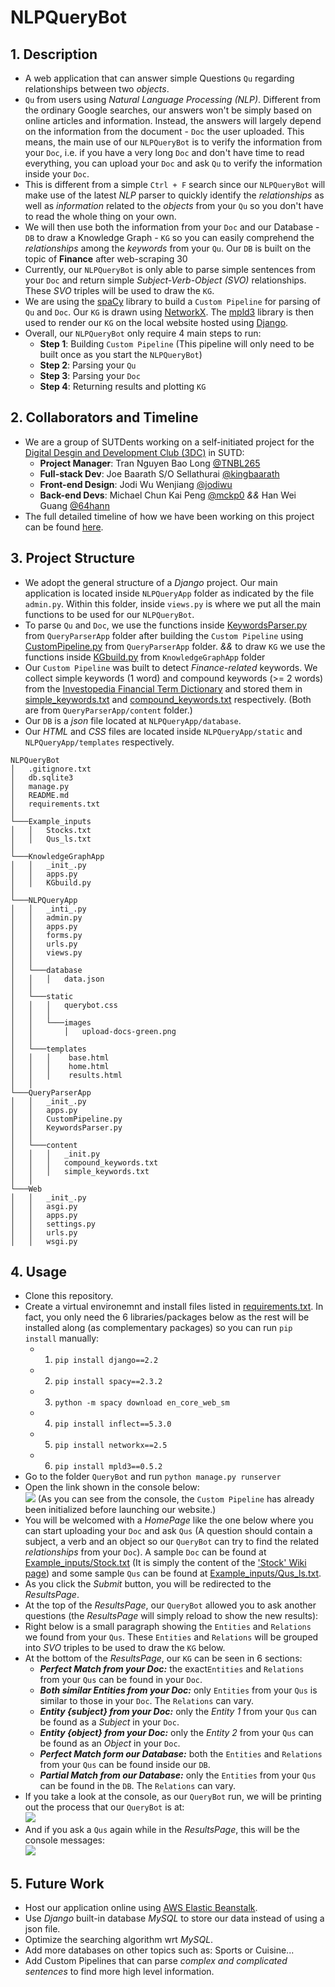 # NLPQueryBot
## 1. Description
- A web application that can answer simple Questions `Qu` regarding relationships between two *objects*.
- `Qu` from users using *Natural Language Processing (NLP)*. Different from the ordinary Google searches, our answers won't be simply based on online articles and information. Instead, the answers will largely depend on the information from the document - `Doc` the user uploaded. This means, the main use of our `NLPQueryBot` is to verify the information from your `Doc`, i.e. if you have a very long `Doc` and don't have time to read everything, you can upload your `Doc` and ask `Qu` to verify the information inside your `Doc`. 
- This is different from a simple `Ctrl + F` search since our `NLPQueryBot` will make use of the latest *NLP* parser to quickly identify the *relationships* as well as *information* related to the *objects* from your `Qu` so you don't have to read the whole thing on your own. 
- We will then use both the information from your `Doc` and our Database - `DB` to draw a Knowledge Graph - `KG` so you can easily comprehend the *relationships* among the *keywords* from your `Qu`. Our `DB` is built on the topic of **Finance** after web-scraping 30
- Currently, our `NLPQueryBot` is only able to parse simple sentences from your `Doc` and return simple *Subject-Verb-Object (SVO)* relationships. These *SVO* triples will be used to draw the `KG`.
- We are using the [spaCy](https://spacy.io/) library to build a `Custom Pipeline` for parsing of `Qu` and `Doc`. Our `KG` is drawn using [NetworkX](https://networkx.org/). The [mpld3](https://mpld3.github.io/) library is then used to render our `KG` on the local website hosted using [Django](https://www.djangoproject.com/).
- Overall, our `NLPQueryBot` only require 4 main steps to run:
    - **Step 1**: Building `Custom Pipeline` (This pipeline will only need to be built once as you start the `NLPQueryBot`)
    - **Step 2**: Parsing your `Qu`
    - **Step 3**: Parsing your `Doc`
    - **Step 4**: Returning results and plotting `KG` 
    
## 2. Collaborators and Timeline
- We are a group of SUTDents working on a self-initiated project for the [Digital Desgin and Development Club (3DC)](https://3dc.opensutd.org/) in SUTD:
    - **Project Manager**: Tran Nguyen Bao Long [@TNBL265](https://github.com/TNBL265)
    - **Full-stack Dev**: Joe Baarath S/O Sellathurai [@kingbaarath](https://github.com/kingbaarath)
    - **Front-end Design**: Jodi Wu Wenjiang [@jodiwu](https://github.com/jodiwu)
    - **Back-end Devs**: Michael Chun Kai Peng [@mckp0](https://github.com/mckp0) *&&* Han Wei Guang [@64hann](https://github.com/64hann)
- The full detailed timeline of how we have been working on this project can be found [here](https://hackmd.io/@TNBL265/ByeKqthHP).

## 3. Project Structure
- We adopt the general structure of a *Django* project. Our main application is located inside `NLPQueryApp` folder as indicated by the file `admin.py`. Within this folder, inside `views.py` is where we put all the main functions to be used for our `NLPQueryBot`. 
- To parse `Qu` and `Doc`, we use the functions inside [KeywordsParser.py](QueryParserApp/KeywordsParser.py) from `QueryParserApp` folder  after building the `Custom Pipeline` using [CustomPipeline.py](QueryParserApp/CustomPipeline.py) from `QueryParserApp` folder.
*&&* to draw `KG` we use the functions inside [KGbuild.py](KnowledgeGraphApp/KGbuild.py) from `KnowledgeGraphApp` folder 
- Our `Custom Pipeline` was built to detect *Finance-related* keywords. We collect simple keywords (1 word) and compound keywords (>= 2 words) from the [Investopedia Financial Term Dictionary](https://www.investopedia.com/financial-term-dictionary-4769738) and stored them in [simple_keywords.txt](QueryParserApp/content/simple_keywords.txt) and [compound_keywords.txt](QueryParserApp/content/compound_keywords.txt) respectively. (Both are from `QueryParserApp/content` folder.)
- Our `DB` is a *json* file located at `NLPQueryApp/database`.
- Our *HTML* and *CSS* files are located inside `NLPQueryApp/static` and `NLPQueryApp/templates` respectively.
```
NLPQueryBot
│   .gitignore.txt
│   db.sqlite3
│   manage.py
│   README.md
│   requirements.txt
│
└───Example_inputs 
│   │   Stocks.txt
│   │   Qus_ls.txt
│
└───KnowledgeGraphApp
│   │   _init_.py
│   │   apps.py
│   │   KGbuild.py     
│   
└───NLPQueryApp
│   │   _inti_.py  
│   │   admin.py
│   │   apps.py
│   │   forms.py
│   │   urls.py
│   │   views.py
│   │   
│   └───database
│   │   │   data.json
│   │
│   └───static
│   │   │   querybot.css
│   │   │   
│   │   └───images
│   │       │   upload-docs-green.png
│   │
│   └───templates
│   │   │    base.html
│   │   │    home.html
│   │   │    results.html
│   │
└───QueryParserApp
│   │   _init_.py
│   │   apps.py
│   │   CustomPipeline.py   
│   │   KeywordsParser.py 
│   │   
│   └───content
│   │   │   _init.py
│   │   │   compound_keywords.txt
│   │   │   simple_keywords.txt
│   │
└───Web
│   │   _init_.py
│   │   asgi.py
│   │   apps.py
│   │   settings.py
│   │   urls.py
│   │   wsgi.py
```
## 4. Usage
- Clone this repository.
- Create a virtual environemnt and install files listed in [requirements.txt](). In fact, you only need the 6 libraries/packages below as the rest will be installed along (as complementary packages) so you can run `pip install` manually:
    - 1. `pip install django==2.2`
    - 2. `pip install spacy==2.3.2`
    - 3. `python -m spacy download en_core_web_sm`
    - 4. `pip install inflect==5.3.0`
    - 5. `pip install networkx==2.5`
    - 6. `pip install mpld3==0.5.2`
- Go to the folder `QueryBot` and run `python manage.py runserver`
- Open the link shown in the console below:<br>
![](https://i.imgur.com/JHibbk3.png)
(As you can see from the console, the `Custom Pipeline` has already been initialized before launching our website.)
- You will be welcomed with a *HomePage* like the one below where you can start uploading your `Doc` and ask `Qus` (A question should contain a subject, a verb and an object so our `QueryBot` can try to find the related *relationships* from your `Doc`). A sample `Doc` can be found at [Example_inputs/Stock.txt]() (It is simply the content of the ['Stock' Wiki page](https://en.wikipedia.org/wiki/Stock)) and some sample `Qus` can be found at [Example_inputs/Qus_ls.txt]().
- As you click the *Submit* button, you will be redirected to the *ResultsPage*.
- At the top of the *ResultsPage*, our `QueryBot` allowed you to ask another questions (the *ResultsPage* will simply reload to show the new results): 
- Right below is a small paragraph showing the `Entities` and `Relations` we found from your `Qus`. These `Entities` and `Relations` will be grouped into *SVO* triples to be used to draw the `KG` below.
- At the bottom of the *ResultsPage*, our `KG` can be seen in 6 sections:
    - ***Perfect Match from your Doc:*** the exact`Entities` and `Relations` from your `Qus` can be found in your `Doc`.
    - ***Both similar Entities from your Doc:*** only `Entities` from your `Qus` is similar to those in your `Doc`. The `Relations` can vary.
    - ***Entity {subject} from your Doc:*** only the *Entity 1* from your `Qus` can be found as a *Subject* in your `Doc`.
    - ***Entity {object} from your Doc:*** only the *Entity 2* from your `Qus` can be found as an *Object* in your `Doc`.
    - ***Perfect Match form our Database:*** both the `Entities` and `Relations` from your `Qus` can be found inside our `DB`.
    - ***Partial Match from our Database:*** only the `Entities` from your `Qus` can be found in the `DB`. The `Relations` can vary.
- If you take a look at the console, as our `QueryBot` run, we will be printing out the process that our `QueryBot` is at: <br>
![](https://i.imgur.com/ufjBogE.png)
- And if you ask a `Qus` again while in the *ResultsPage*, this will be the console messages:<br>
![](https://i.imgur.com/jTkEQy0.png)

## 5. Future Work
- Host our application online using [AWS Elastic Beanstalk](https://aws.amazon.com/elasticbeanstalk/).
- Use *Django* built-in database *MySQL* to store our data instead of using a json file.
- Optimize the searching algorithm wrt *MySQL*.
- Add more databases on other topics such as: Sports or Cuisine...
- Add Custom Pipelines that can parse *complex and complicated sentences* to find more high level information.